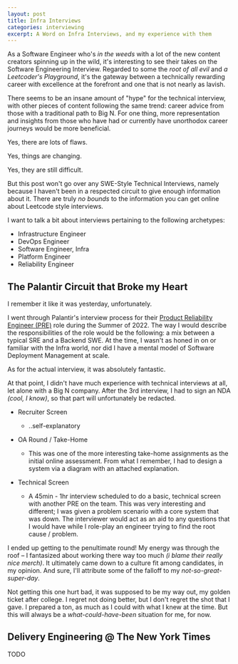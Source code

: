 ```yaml
---
layout: post
title: Infra Interviews
categories: interviewing
excerpt: A Word on Infra Interviews, and my experience with them
---
```


As a Software Engineer who's *in the weeds* with a lot of the new content creators spinning up in the wild, it's interesting to see their takes on the Software Engineering Interview. Regarded to some the *root of all evil* and *a Leetcoder's Playground*, it's the gateway between a technically rewarding career with excellence at the forefront and one that is not nearly as lavish.

There seems to be an insane amount of "hype" for the technical interview, with other pieces of content following the same trend: career advice from those with a traditional path to Big N. For one thing, more representation and insights from those who have had or currently have unorthodox career journeys would be more beneficial.

Yes, there are lots of flaws.

Yes, things are changing.

Yes, they are still difficult.

But this post won't go over any SWE-Style Technical Interviews, namely because I haven't been in a respected circuit to give enough information about it. There are truly *no bounds* to the information you can get online about Leetcode style interviews.

I want to talk a bit about interviews pertaining to the following archetypes:

* Infrastructure Engineer
* DevOps Engineer
* Software Engineer, Infra
* Platform Engineer
* Reliability Engineer

## The Palantir Circuit that Broke my Heart

I remember it like it was yesterday, unfortunately.

I went through Palantir's interview process for their [Product Reliability Engineer (PRE)]("https://blog.palantir.com/product-reliability-at-palantir-life-on-the-prx-team-19440fb5affc") role during the Summer of 2022. The way I would describe the responsibilities of the role would be the following: a mix between a typical SRE and a Backend SWE. At the time, I wasn't as honed in on or familiar with the Infra world, nor did I have a mental model of Software Deployment Management at scale.

As for the actual interview, it was absolutely fantastic.

At that point, I didn't have much experience with technical interviews at all, let alone with a Big N company. After the 3rd interview, I had to sign an NDA *(cool, I know)*, so that part will unfortunately be redacted.

* Recruiter Screen
	- ..self-explanatory
	
* OA Round / Take-Home
	- This was one of the more interesting take-home assignments as the initial online assessment. From what I remember, I had to design a system via a diagram with an attached explanation.

* Technical Screen
	- A 45min - 1hr interview scheduled to do a basic, technical screen with another PRE on the team. This was very interesting and different; I was given a problem scenario with a core system that was down. The interviewer would act as an aid to any questions that I would have while I role-play an engineer trying to find the root cause / problem.

I ended up getting to the penultimate round! My energy was through the roof – I fantasized about working there way too much *(i blame their really nice merch)*. It ultimately came down to a culture fit among candidates, in my opinion. And sure, I'll attribute some of the falloff to my *not-so-great-super-day*.

Not getting this one hurt bad, it was supposed to be my way out, my golden ticket after college. I regret not doing better, but I don't regret the shot that I gave. I prepared a ton, as much as I could with what I knew at the time. But this will always be a *what-could-have-been* situation for me, for now.

## Delivery Engineering @ The New York Times

TODO

